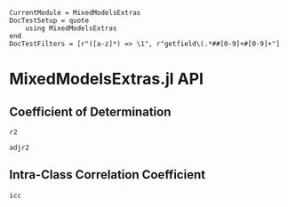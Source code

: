 ```@meta
CurrentModule = MixedModelsExtras
DocTestSetup = quote
    using MixedModelsExtras
end
DocTestFilters = [r"([a-z]*) => \1", r"getfield\(.*##[0-9]+#[0-9]+"]
```

# MixedModelsExtras.jl API

## Coefficient of Determination

```@docs
r2
```

```@docs
adjr2
```


## Intra-Class Correlation Coefficient

```@docs
icc
```
